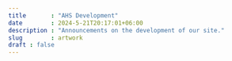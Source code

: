 ```yaml
---
title       : "AHS Development"
date        : 2024-5-21T20:17:01+06:00
description : "Announcements on the development of our site."
slug        : artwork
draft : false
---
```

